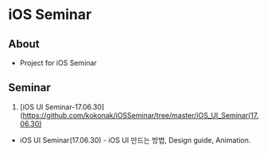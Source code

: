 # iOS Seminar

## About
- Project for iOS Seminar

## Seminar
1. [iOS UI Seminar-17.06.30](https://github.com/kokonak/iOSSeminar/tree/master/iOS_UI_Seminar(17.06.30)
 - iOS UI Seminar(17.06.30) - iOS UI 만드는 방법, Design guide, Animation.
